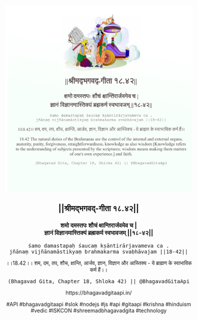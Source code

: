 <img src="../../asset/BG_18_42.png"/>
<center><h2>||श्रीमद्‍भगवद्‍-गीता १८.४२||</h2>
<h3>शमो दमस्तपः शौचं क्षान्तिरार्जवमेव च |<br/>ज्ञानं विज्ञानमास्तिक्यं ब्रह्मकर्म स्वभावजम् ||१८-४२||</h3>
<pre>śamo damastapaḥ śaucaṃ kṣāntirārjavameva ca .<br/>jñānaṃ vijñānamāstikyaṃ brahmakarma svabhāvajam ||18-42||</pre>
<p>।।18.42।। शम, दम, तप, शौच, क्षान्ति, आर्जव, ज्ञान, विज्ञान और आस्तिक्य - ये ब्राह्मण के स्वाभाविक कर्म हैं।।</p>
<pre>(Bhagavad Gita, Chapter 18, Shloka 42) || @BhagavadGitaApi</pre><p>https://bhagavadgitaapi.in/</p><p>#API #bhagavadgitaapi #slok #nodejs #js #api #gitaapi #krishna #hinduism #vedic #ISKCON #shreemadbhagavadgita #technology</p></center>